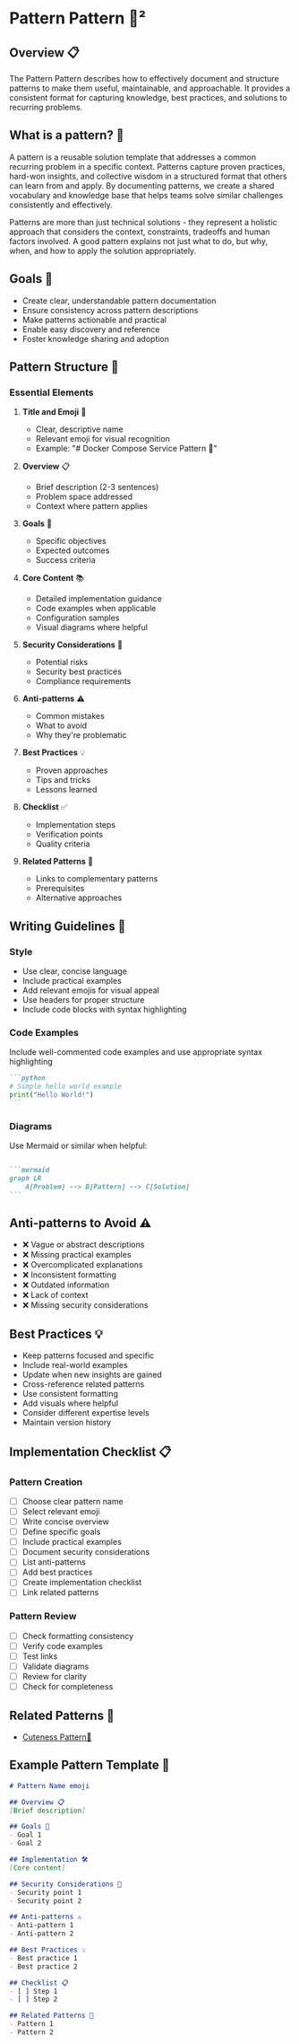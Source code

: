 # Pattern Pattern 💠²

## Overview 📋
The Pattern Pattern describes how to effectively document and structure patterns to make them useful, maintainable, and approachable. It provides a consistent format for capturing knowledge, best practices, and solutions to recurring problems.

## What is a pattern? 💠

A pattern is a reusable solution template that addresses a common recurring problem in a specific context. Patterns capture proven practices, hard-won insights, and collective wisdom in a structured format that others can learn from and apply. By documenting patterns, we create a shared vocabulary and knowledge base that helps teams solve similar challenges consistently and effectively.

Patterns are more than just technical solutions - they represent a holistic approach that considers the context, constraints, tradeoffs and human factors involved. A good pattern explains not just what to do, but why, when, and how to apply the solution appropriately.

## Goals 🎯
- Create clear, understandable pattern documentation
- Ensure consistency across pattern descriptions
- Make patterns actionable and practical
- Enable easy discovery and reference
- Foster knowledge sharing and adoption

## Pattern Structure 📑

### Essential Elements

1. **Title and Emoji** 📌
   - Clear, descriptive name
   - Relevant emoji for visual recognition
   - Example: "# Docker Compose Service Pattern 🐋"

2. **Overview** 📋
   - Brief description (2-3 sentences)
   - Problem space addressed
   - Context where pattern applies

3. **Goals** 🎯
   - Specific objectives
   - Expected outcomes
   - Success criteria

4. **Core Content** 📚
   - Detailed implementation guidance
   - Code examples when applicable
   - Configuration samples
   - Visual diagrams where helpful

5. **Security Considerations** 🔐
   - Potential risks
   - Security best practices
   - Compliance requirements

6. **Anti-patterns** ⚠️
   - Common mistakes
   - What to avoid
   - Why they're problematic

7. **Best Practices** 💡
   - Proven approaches
   - Tips and tricks
   - Lessons learned

8. **Checklist** ✅
   - Implementation steps
   - Verification points
   - Quality criteria

9. **Related Patterns** 🔗
   - Links to complementary patterns
   - Prerequisites
   - Alternative approaches

## Writing Guidelines 📝

### Style
- Use clear, concise language
- Include practical examples
- Add relevant emojis for visual appeal
- Use headers for proper structure
- Include code blocks with syntax highlighting

### Code Examples
Include well-commented code examples and use appropriate syntax highlighting
````markdown
```python
# Simple hello world example
print("Hello World!")
```
````

### Diagrams
Use Mermaid or similar when helpful:
````markdown

```mermaid
graph LR
    A[Problem] --> B[Pattern] --> C[Solution]
```
````

## Anti-patterns to Avoid ⚠️
- ❌ Vague or abstract descriptions
- ❌ Missing practical examples
- ❌ Overcomplicated explanations
- ❌ Inconsistent formatting
- ❌ Outdated information
- ❌ Lack of context
- ❌ Missing security considerations

## Best Practices 💡
- Keep patterns focused and specific
- Include real-world examples
- Update when new insights are gained
- Cross-reference related patterns
- Use consistent formatting
- Add visuals where helpful
- Consider different expertise levels
- Maintain version history

## Implementation Checklist 📋

### Pattern Creation
- [ ] Choose clear pattern name
- [ ] Select relevant emoji
- [ ] Write concise overview
- [ ] Define specific goals
- [ ] Include practical examples
- [ ] Document security considerations
- [ ] List anti-patterns
- [ ] Add best practices
- [ ] Create implementation checklist
- [ ] Link related patterns

### Pattern Review
- [ ] Check formatting consistency
- [ ] Verify code examples
- [ ] Test links
- [ ] Validate diagrams
- [ ] Review for clarity
- [ ] Check for completeness

## Related Patterns 🔗
- [Cuteness Pattern🌸](../practice/cuteness.md)

## Example Pattern Template 📄

```markdown
# Pattern Name emoji

## Overview 📋
[Brief description]

## Goals 🎯
- Goal 1
- Goal 2

## Implementation 🛠️
[Core content]

## Security Considerations 🔐
- Security point 1
- Security point 2

## Anti-patterns ⚠️
- Anti-pattern 1
- Anti-pattern 2

## Best Practices 💡
- Best practice 1
- Best practice 2

## Checklist 📋
- [ ] Step 1
- [ ] Step 2

## Related Patterns 🔗
- Pattern 1
- Pattern 2
```